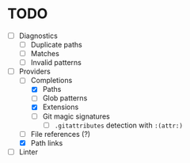 # TODO

- [ ] Diagnostics
  - [ ] Duplicate paths
  - [ ] Matches
  - [ ] Invalid patterns
- [ ] Providers
  - [ ] Completions
    - [x] Paths
    - [ ] Glob patterns
    - [x] Extensions
    - [ ] Git magic signatures
      - [ ] `.gitattributes` detection with `:(attr:)`
  - [ ] File references (?)
  - [x] Path links
- [ ] Linter
